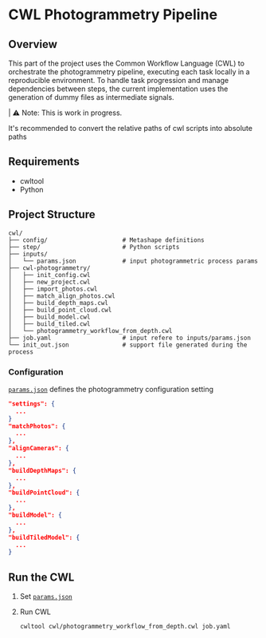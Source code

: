 # CWL Photogrammetry Pipeline

## Overview
This part of the project uses the Common Workflow Language (CWL) to orchestrate the photogrammetry pipeline, executing each task locally in a reproducible environment. To handle task progression and manage dependencies between steps, the current implementation uses the generation of dummy files as intermediate signals.

| ⚠️ Note: This is work in progress.

It's recommended to convert the relative paths of cwl scripts into absolute paths

## Requirements
- cwltool
- Python

## Project Structure
```
cwl/
├── config/                     # Metashape definitions
├── step/                       # Python scripts
├── inputs/
│   └── params.json             # input photogrammetric process params
├── cwl-photogrammetry/
│   ├── init_config.cwl
│   ├── new_project.cwl
│   ├── import_photos.cwl
│   ├── match_align_photos.cwl
│   ├── build_depth_maps.cwl
│   ├── build_point_cloud.cwl
│   ├── build_model.cwl
│   ├── build_tiled.cwl
│   └── photogrammetry_workflow_from_depth.cwl
├── job.yaml                    # input refere to inputs/params.json
└── init_out.json               # support file generated during the process
```

### Configuration

[`params.json`](inputs/params.json) defines the photogrammetry configuration setting
```json
"settings": {
  ...
}
"matchPhotos": {
  ...
},
"alignCameras": {
  ...
},
"buildDepthMaps": {
  ...
},
"buildPointCloud": {
  ...
},
"buildModel": {
  ...
},
"buildTiledModel": {
  ...
}
```

## Run the CWL
1. Set [`params.json`](inputs/params.json)

2. Run CWL 
    ```bash
    cwltool cwl/photogrammetry_workflow_from_depth.cwl job.yaml
    ```